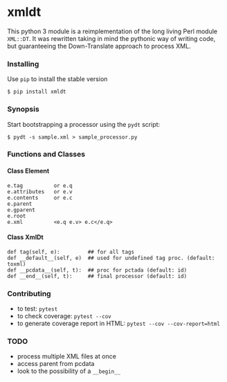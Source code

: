 
# xmldt

This python 3 module is a reimplementation of the long living Perl module `XML::DT`.
It was rewritten taking in mind the pythonic way of writing code, but
guaranteeing the Down-Translate approach to process XML.

### Installing

Use `pip` to install the stable version

    $ pip install xmldt

### Synopsis

Start bootstrapping a processor using the `pydt` script:

    $ pydt -s sample.xml > sample_processor.py

### Functions and Classes

#### Class Element

    e.tag          or e.q
    e.attributes   or e.v
    e.contents     or e.c
    e.parent
    e.gparent
    e.root
    e.xml          <e.q e.v> e.c</e.q>

#### Class XmlDt

    def tag(self, e):         ## for all tags
    def __default__(self, e)  ## used for undefined tag proc. (default: toxml)
    def __pcdata__(self, t):  ## proc for pctada (default: id)
    def __end__(self, t):     ## final processor (default: id)

### Contributing

 * to test: `pytest`
 * to check coverage: `pytest --cov`
 * to generate coverage report in HTML: `pytest --cov --cov-report=html`

### TODO

 * process multiple XML files at once
 * access parent from pcdata
 * look to the possibility of a `__begin__`
